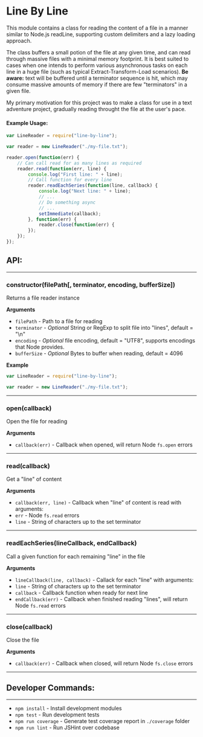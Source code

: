 # Line By Line

This module contains a class for reading the content of a file in a manner 
similar to Node.js readLine, supporting custom delimiters and a lazy loading 
approach.

The class buffers a small potion of the file at any given time, 
and can read through massive files with a minimal memory footprint. It is best 
suited to cases when one intends to perform various asynchronous tasks on each 
line in a huge file (such as typical Extract-Transform-Load scenarios). 
__Be aware:__ text will be buffered until a terminator sequence is hit, which 
may consume massive amounts of memory if there are few "terminators" in a given 
file.

My primary motivation for this project was to make a class for use in a text 
adventure project, gradually reading throught the file at the user's pace.

#### Example Usage:

```js
var LineReader = require("line-by-line");

var reader = new LineReader("./my-file.txt");

reader.open(function(err) {
	// Can call read for as many lines as required
	reader.read(function(err, line) {
		console.log("First line: " + line);
		// Call function for every line
		reader.readEachSeries(function(line, callback) {
			console.log("Next line: " + line);
			// ...
			// Do something async
			// ...
			setImmediate(callback);
		}, function(err) {
			reader.close(function(err) {
		});
	});
});
```

## API:
---

### constructor(filePath[, terminator, encoding, bufferSize])
Returns a file reader instance

__Arguments__
 * `filePath` - Path to a file for reading
 * `terminator` - *Optional* String or RegExp to split file into "lines", default = "\n"
 * `encoding` - *Optional* file encoding, default = "UTF8", supports encodings that Node provides.
 * `bufferSize` - *Optional* Bytes to buffer when reading, default = 4096

__Example__
```js
var LineReader = require("line-by-line");

var reader = new LineReader("./my-file.txt");
```

---
### open(callback)
Open the file for reading

__Arguments__
 * `callback(err)` - Callback when opened, will return Node `fs.open` errors

---
### read(callback)
Get a "line" of content

__Arguments__
 * `callback(err, line)` - Callback when "line" of content is read with arguments:
  * `err` - Node `fs.read` errors
  * `line` - String of characters up to the set terminator

---
### readEachSeries(lineCallback, endCallback)
Call a given function for each remaining "line" in the file

__Arguments__
 * `lineCallback(line, callback)` - Callack for each "line" with arguments:
  * `line` - String of characters up to the set terminator
  * `callback` - Callback function when ready for next line
 * `endCallback(err)` - Callback when finished reading "lines", will return Node `fs.read` errors

---
### close(callback)
Close the file

__Arguments__
 * `callback(err)` - Callback when closed, will return Node `fs.close` errors

---
## Developer Commands:
---

 * `npm install` - Install development modules
 * `npm test` - Run development tests
 * `npm run coverage` - Generate test coverage report in `./coverage` folder
 * `npm run lint` - Run JSHint over codebase

